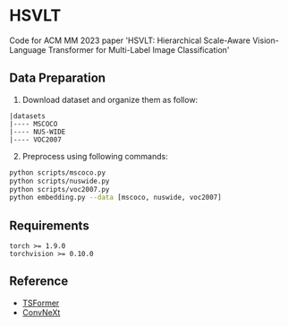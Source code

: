 # HSVLT
Code for ACM MM 2023 paper 'HSVLT: Hierarchical Scale-Aware Vision-Language Transformer for Multi-Label Image Classification'


## Data Preparation
1. Download dataset and organize them as follow:
```
|datasets
|---- MSCOCO
|---- NUS-WIDE
|---- VOC2007
```
2. Preprocess using following commands:
```bash
python scripts/mscoco.py
python scripts/nuswide.py
python scripts/voc2007.py
python embedding.py --data [mscoco, nuswide, voc2007]
```

## Requirements
```
torch >= 1.9.0
torchvision >= 0.10.0
```

## Reference

- [TSFormer](https://github.com/jasonseu/TSFormer)
- [ConvNeXt](https://github.com/facebookresearch/ConvNeXt)
